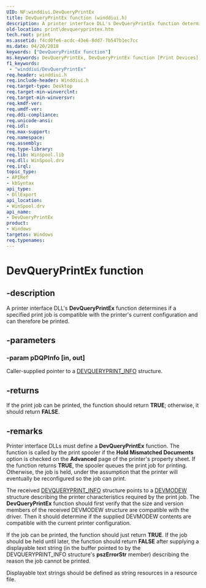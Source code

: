 ```yaml
---
UID: NF:winddiui.DevQueryPrintEx
title: DevQueryPrintEx function (winddiui.h)
description: A printer interface DLL's DevQueryPrintEx function determines if a specified print job is compatible with the printer's current configuration and can therefore be printed.
old-location: print\devqueryprintex.htm
tech.root: print
ms.assetid: f4cd0fe6-acdc-43e6-8dd7-7b547b1ec7cc
ms.date: 04/20/2018
keywords: ["DevQueryPrintEx function"]
ms.keywords: DevQueryPrintEx, DevQueryPrintEx function [Print Devices], print.devqueryprintex, print_interface-graphics_37504c69-c747-4758-928c-1ebd60e64c94.xml, winddiui/DevQueryPrintEx
f1_keywords:
 - "winddiui/DevQueryPrintEx"
req.header: winddiui.h
req.include-header: Winddiui.h
req.target-type: Desktop
req.target-min-winverclnt: 
req.target-min-winversvr: 
req.kmdf-ver: 
req.umdf-ver: 
req.ddi-compliance: 
req.unicode-ansi: 
req.idl: 
req.max-support: 
req.namespace: 
req.assembly: 
req.type-library: 
req.lib: Winspool.lib
req.dll: WinSpool.drv
req.irql: 
topic_type:
- APIRef
- kbSyntax
api_type:
- DllExport
api_location:
- WinSpool.drv
api_name:
- DevQueryPrintEx
product:
- Windows
targetos: Windows
req.typenames: 
---
```


# DevQueryPrintEx function


## -description


A printer interface DLL's <b>DevQueryPrintEx</b> function determines if a specified print job is compatible with the printer's current configuration and can therefore be printed.


## -parameters




### -param pDQPInfo [in, out]

Caller-supplied pointer to a <a href="https://docs.microsoft.com/windows-hardware/drivers/ddi/winddiui/ns-winddiui-_devqueryprint_info">DEVQUERYPRINT_INFO</a> structure.


## -returns



If the print job can be printed, the function should return <b>TRUE</b>; otherwise, it should return <b>FALSE</b>.




## -remarks



Printer interface DLLs must define a <b>DevQueryPrintEx</b> function. The function is called by the print spooler if the <b>Hold Mismatched Documents</b> option is checked on the <b>Advanced</b> page of the printer's property sheet. If the function returns <b>TRUE</b>, the spooler queues the print job for printing. Otherwise, the job is held, under the assumption that the printer will eventually be reconfigured so the job can print.

The received <a href="https://docs.microsoft.com/windows-hardware/drivers/ddi/winddiui/ns-winddiui-_devqueryprint_info">DEVQUERYPRINT_INFO</a> structure points to a <a href="https://docs.microsoft.com/windows/win32/api/wingdi/ns-wingdi-devicemodew">DEVMODEW</a> structure describing the printer characteristics required by the print job. The <b>DevQueryPrintEx</b> function should first verify that the size and version members of the received DEVMODEW structure are compatible with the driver. Then it should determine if the supplied DEVMODEW contents are compatible with the current printer configuration.

If the job can be printed, the function should just return <b>TRUE</b>. If the job should be held until later, the function should return <b>FALSE</b> after supplying a displayable text string (in the buffer pointed to by the DEVQUERYPRINT_INFO structure's <b>pszErrorStr</b> member) describing the reason the job cannot be printed.

Displayable text strings should be defined as string resources in a resource file.



